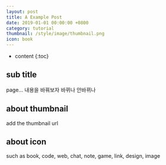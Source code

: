 ```yaml
---
layout: post
title: A Example Post
date: 2019-01-01 00:00:00 +0800
category: tutorial
thumbnail: /style/image/thumbnail.png
icon: book
---
```



* content
{:toc}

## sub title

page... 내용을 바꿔보자 바뀌나 안바뀌나

## about thumbnail

add the thumbnail url

## about icon

such as book, code, web, chat, note, game, link, design, image
